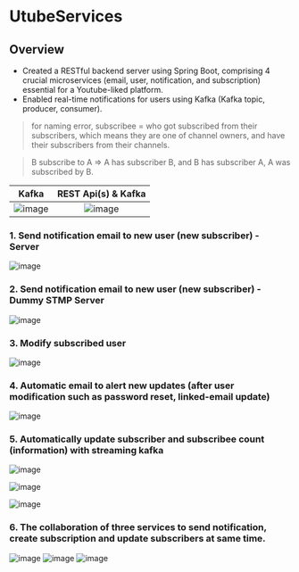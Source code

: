 # UtubeServices

## Overview
- Created a RESTful backend server using Spring Boot, comprising 4 crucial microservices (email, user, notification,
and subscription) essential for a Youtube-liked platform.
- Enabled real-time notifications for users using Kafka (Kafka topic, producer, consumer).
  
> for naming error, subscribee = who got subscribed from their subscribers, which means they are one of channel owners, and have their subscribers from their channels.

> B subscribe to A => A has subscriber B, and B has subscriber A, A was subscribed by B.

Kafka             |  REST Api(s) & Kafka
:-------------------------:|:-------------------------:
![image](https://github.com/Kaia15/kafka-microservices/assets/86872685/5084f154-b4b3-4cbe-9209-38bebb0961d2) | ![image](https://github.com/Kaia15/kafka-microservices/assets/86872685/4fd569db-c126-4042-b5aa-7944c2f0be6c)

### 1. Send notification email to new user (new subscriber) - Server 

![image](https://github.com/Kaia15/kafka-microservices/assets/86872685/cdf040f4-f846-4b19-b025-1d9df008c012)

### 2. Send notification email to new user (new subscriber) - Dummy STMP Server

![image](https://github.com/Kaia15/kafka-microservices/assets/86872685/798a656b-b490-4016-98cf-a879ecaf015f)

### 3. Modify subscribed user

![image](https://github.com/Kaia15/kafka-microservices/assets/86872685/18e547c7-865e-4a64-b2da-50f2bbc4ee14)

### 4. Automatic email to alert new updates (after user modification such as password reset, linked-email update)

![image](https://github.com/Kaia15/kafka-microservices/assets/86872685/e394b1f3-6a60-4c63-87c0-657fb20ea6cd)

### 5. Automatically update subscriber and subscribee count (information) with streaming kafka 

![image](https://github.com/Kaia15/kafka-microservices/assets/86872685/ab12e2ce-f3fe-4c85-bd82-7d77b7861347)

![image](https://github.com/Kaia15/kafka-microservices/assets/86872685/5cddf92f-5137-4c1a-a37a-8a4a207e64aa)

![image](https://github.com/Kaia15/kafka-microservices/assets/86872685/fb4003e1-8fe2-42b5-9605-bd24c1cec4e0)

### 6. The collaboration of three services to send notification, create subscription and update subscribers at same time.
![image](https://github.com/Kaia15/kafka-microservices/assets/86872685/ac7302a0-6481-459b-9ac1-17625114a76d)
![image](https://github.com/Kaia15/kafka-microservices/assets/86872685/4c9fa9cd-6c4a-4f35-bc85-2a2ad2dce97e)
![image](https://github.com/Kaia15/kafka-microservices/assets/86872685/9b991bd2-4af1-428d-9ad9-2b9dd5afdbb0)

